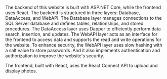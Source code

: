 The backend of this website is built with ASP.NET Core, while the frontend uses React. The backend is structured in three layers: Database, DataAccess, and WebAPI. The Database layer manages connections to the SQL Server database and defines tables, relationships, and stored procedures. The DataAccess layer uses Dapper to efficiently perform data search, insertion, and updates. The WebAPI layer acts as an interface for the frontend to access data and supports the read and write operations for the website. To enhance security, the WebAPI layer uses slow hashing with a salt value to store passwords .And it also implements authentication and authorization to improve the website's security.

The frontend, built with React, uses the React Connect API to upload and display  photos.
